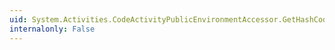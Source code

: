 ```yaml
---
uid: System.Activities.CodeActivityPublicEnvironmentAccessor.GetHashCode
internalonly: False
---
```

